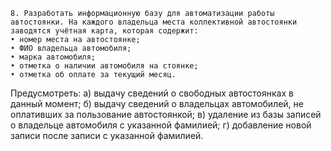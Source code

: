     8. Разработать информационную базу для автоматизации работы автостоянки. На каждого владельца места коллективной автостоянки заводятся учётная карта, которая содержит:
    • номер места на автостоянке;
    • ФИО владельца автомобиля;
    • марка автомобиля;
    • отметка о наличии автомобиля на стоянке;
    • отметка об оплате за текущий месяц.

Предусмотреть:
а) выдачу сведений о свободных автостоянках в данный момент;
б) выдачу сведений о владельцах автомобилей, не оплативших за пользование автостоянкой;
в) удаление из базы записей о владельце автомобиля с указанной фамилией;
г) добавление новой записи после записи с указанной фамилией.

